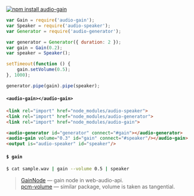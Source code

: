 [![npm install audio-gain](https://nodei.co/npm/audio-gain.png?mini=true)](https://npmjs.org/package/audio-gain/)

```js
var Gain = require('audio-gain');
var Speaker = require('audio-speaker');
var Generator = require('audio-generator');

var generator = Generator({ duration: 2 });
var gain = Gain(0.2);
var speaker = Speaker();

setTimeout(function () {
	gain.setVolume(0.5);
}, 1000);

generator.pipe(gain).pipe(speaker);
```


#### `<audio-gain></audio-gain>`

```html
<link rel="import" href="node_modules/audio-speaker">
<link rel="import" href="node_modules/audio-generator">
<link rel="import" href="node_modules/audio-gain">

<audio-generator id="generator" connect="#gain"></audio-generator>
<audio-gain volume="0.3" id="gain" connect="#speaker"/></audio-gain>
<output is="audio-speaker" id="speaker"/>
```


#### `$ gain`

```sh
$ cat sample.wav | gain --volume 0.5 | speaker
```


> [GainNode](https://developer.mozilla.org/en-US/docs/Web/API/GainNode) — gain node in web-audio-api.</br>
> [pcm-volume](https://developer.mozilla.org/en-US/docs/Web/API/pcm-volume) — similar package, volume is taken as tangential.</br>